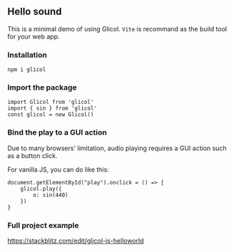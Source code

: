 ## Hello sound

This is a minimal demo of using Glicol. `Vite` is recommand as the build tool for your web app.

### Installation

`npm i glicol`

### Import the package

```
import Glicol from 'glicol'
import { sin } from 'glicol'
const glicol = new Glicol()
```

### Bind the play to a GUI action

Due to many browsers' limitation, audio playing requires a GUI action such as a button click.

For vanilla JS, you can do like this:
```
document.getElementById("play").onclick = () => {
    glicol.play({
        o: sin(440)
    })
}
```

### Full project example

https://stackblitz.com/edit/glicol-js-helloworld

<!-- <div style="width: 100%">
<iframe src="https://stackblitz.com/edit/glicol-js-helloworld?embed=1&file=main.js"></iframe>
</div> -->